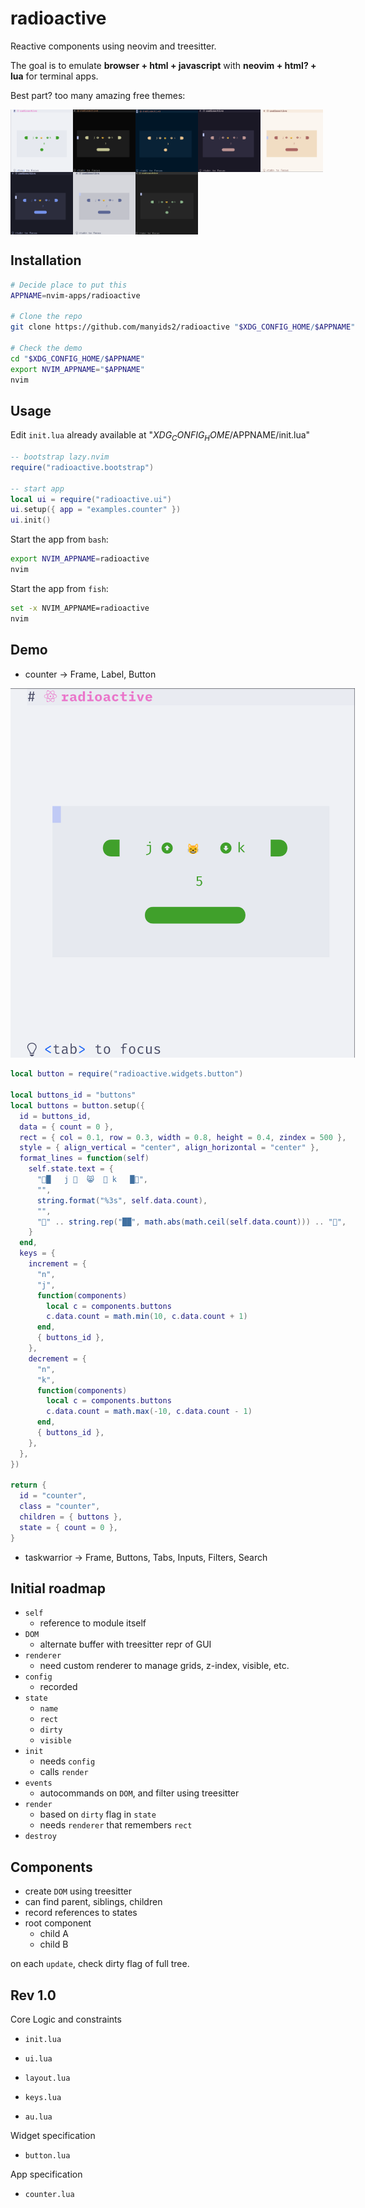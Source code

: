 # radioactive

Reactive components using neovim and treesitter.

The goal is to emulate **browser + html + javascript**
with **neovim + html? + lua** for terminal apps.

Best part? too many amazing free themes:

<div style="display: flex; height: 1024px; flex-direction: row; flex-wrap: wrap;">
  <img src="./assets/catppuccin-latte.png" width=100 height=100>
  <img src="./assets/moonfly-dark.png" width=100 height=100>
  <img src="./assets/nightfly-dark.png" width=100 height=100>
  <img src="./assets/rosebones-dark.png" width=100 height=100>
  <img src="./assets/rosebones-light.png" width=100 height=100>
  <img src="./assets/tokyonight-dark.png" width=100 height=100>
  <img src="./assets/tokyonight-light.png" width=100 height=100>
  <img src="./assets/habamax-dark.png" width=100 height=100>
<div>

## Installation

```bash
# Decide place to put this
APPNAME=nvim-apps/radioactive

# Clone the repo
git clone https://github.com/manyids2/radioactive "$XDG_CONFIG_HOME/$APPNAME"

# Check the demo
cd "$XDG_CONFIG_HOME/$APPNAME"
export NVIM_APPNAME="$APPNAME"
nvim
```

## Usage

Edit `init.lua` already available at "$XDG_CONFIG_HOME/$APPNAME/init.lua"

```lua
-- bootstrap lazy.nvim
require("radioactive.bootstrap")

-- start app
local ui = require("radioactive.ui")
ui.setup({ app = "examples.counter" })
ui.init()
```

Start the app from `bash`:
```bash
export NVIM_APPNAME=radioactive
nvim
```

Start the app from `fish`:
```bash
set -x NVIM_APPNAME=radioactive
nvim
```

## Demo

- counter -> Frame, Label, Button

![counter](./assets/counter.png)

```lua
local button = require("radioactive.widgets.button")

local buttons_id = "buttons"
local buttons = button.setup({
  id = buttons_id,
  data = { count = 0 },
  rect = { col = 0.1, row = 0.3, width = 0.8, height = 0.4, zindex = 500 },
  style = { align_vertical = "center", align_horizontal = "center" },
  format_lines = function(self)
    self.state.text = {
      "█   j   😸   k   █",
      "",
      string.format("%3s", self.data.count),
      "",
      "" .. string.rep("██", math.abs(math.ceil(self.data.count))) .. "",
    }
  end,
  keys = {
    increment = {
      "n",
      "j",
      function(components)
        local c = components.buttons
        c.data.count = math.min(10, c.data.count + 1)
      end,
      { buttons_id },
    },
    decrement = {
      "n",
      "k",
      function(components)
        local c = components.buttons
        c.data.count = math.max(-10, c.data.count - 1)
      end,
      { buttons_id },
    },
  },
})

return {
  id = "counter",
  class = "counter",
  children = { buttons },
  state = { count = 0 },
}
```

- taskwarrior -> Frame, Buttons, Tabs, Inputs, Filters, Search

## Initial roadmap

- `self`
  - reference to module itself
- `DOM`
  - alternate buffer with treesitter repr of GUI
- `renderer`
  - need custom renderer to manage grids, z-index, visible, etc.
- `config`
  - recorded
- `state`
  - `name`
  - `rect`
  - `dirty`
  - `visible`
- `init`
  - needs `config`
  - calls `render`
- `events`
  - autocommands on `DOM`, and filter using treesitter
- `render`
  - based on `dirty` flag in `state`
  - needs `renderer` that remembers `rect`
- `destroy`

## Components

- create `DOM` using treesitter
- can find parent, siblings, children
- record references to states
- root component
  - child A
  - child B

on each `update`, check dirty flag of full tree.

## Rev 1.0

Core Logic and constraints

- `init.lua`

- `ui.lua`

- `layout.lua`

- `keys.lua`

- `au.lua`

Widget specification

- `button.lua`

App specification

- `counter.lua`
